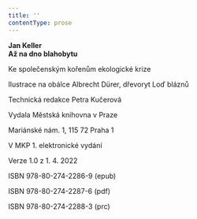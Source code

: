 ```yaml
---
title: ''
contentType: prose
---
```


**Jan Keller  
Až na dno blahobytu**

Ke společenským kořenům ekologické krize

Ilustrace na obálce Albrecht Dürer, dřevoryt Loď bláznů

  

Technická redakce Petra Kučerová

Vydala Městská knihovna v Praze

  

Mariánské nám. 1, 115 72 Praha 1

V MKP 1. elektronické vydání

  

Verze 1.0 z 1. 4. 2022

ISBN 978-80-274-2286-9 (epub)

  

ISBN 978-80-274-2287-6 (pdf)

  

ISBN 978-80-274-2288-3 (prc)
